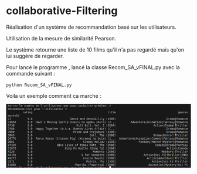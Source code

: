 # collaborative-Filtering

Réalisation d'un système de recommandation basé sur les utilisateurs.

Utilisation de la mesure de similarité Pearson.

Le système retourne une liste de 10 films qu'il n'a pas regardé mais qu'on lui suggère de regarder. 

Pour lancé le programme , lancé la classe Recom_SA_vFINAL.py avec la commande suivant :
```bach
python Recom_SA_vFINAL.py
```

Voila un exemple comment ca marche :

![Resultat pour l'utilisateur 2](result_1.png)
